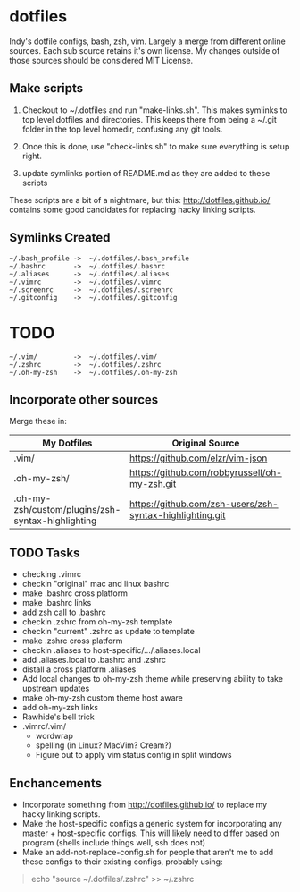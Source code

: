 dotfiles
========

Indy's dotfile configs, bash, zsh, vim. Largely a merge from different online sources. Each sub source retains it's own license.  My changes outside of those sources should be considered MIT License.


Make scripts
------------

 1. Checkout to ~/.dotfiles and run "make-links.sh". This makes symlinks to top level dotfiles and directories. This keeps there from being a ~/.git folder in the top level homedir, confusing any git tools.

 1. Once this is done, use "check-links.sh" to make sure everything is setup right.

 1. update symlinks portion of README.md as they are added to these scripts

These scripts are a bit of a nightmare, but this: http://dotfiles.github.io/ contains some good candidates for replacing hacky linking scripts.

Symlinks Created
----------------

    ~/.bash_profile ->  ~/.dotfiles/.bash_profile
    ~/.bashrc       ->  ~/.dotfiles/.bashrc
    ~/.aliases      ->  ~/.dotfiles/.aliases
    ~/.vimrc        ->  ~/.dotfiles/.vimrc
    ~/.screenrc     ->  ~/.dotfiles/.screenrc
    ~/.gitconfig    ->  ~/.dotfiles/.gitconfig

TODO
====

    ~/.vim/         ->  ~/.dotfiles/.vim/
    ~/.zshrc        ->  ~/.dotfiles/.zshrc
    ~/.oh-my-zsh    ->  ~/.dotfiles/.oh-my-zsh

Incorporate other sources
-------------------------

Merge these in:

My Dotfiles                                       | Original Source                                          | License
------------------------------------------------- | -------------------------------------------------------- | -------
.vim/                                             | https://github.com/elzr/vim-json                         | MIT
.oh-my-zsh/                                       | https://github.com/robbyrussell/oh-my-zsh.git            | MIT
.oh-my-zsh/custom/plugins/zsh-syntax-highlighting | https://github.com/zsh-users/zsh-syntax-highlighting.git | BSD Custom


TODO Tasks
----------

* checking .vimrc
* checkin "original" mac and linux bashrc
* make .bashrc cross platform
* make .bashrc links
* add zsh call to .bashrc
* checkin .zshrc from oh-my-zsh template
* checkin "current" .zshrc as update to template
* make .zshrc cross platform
* checkin .aliases to host-specific/.../.aliases.local
* add .aliases.local to .bashrc and .zshrc
* distall a cross platform .aliases
* Add local changes to oh-my-zsh theme while preserving ability to take upstream updates
* make oh-my-zsh custom theme host aware
* add oh-my-zsh links
* Rawhide's bell trick
* .vimrc/.vim/
  * wordwrap
  * spelling (in Linux?  MacVim?  Cream?)
  * Figure out to apply vim status config in split windows


Enchancements
-------------

* Incorporate something from http://dotfiles.github.io/ to replace my hacky linking scripts.
* Make the host-specific configs a generic system for incorporating any master + host-specific configs.  This will likely need to differ based on program (shells include things well, ssh does not)
* Make an add-not-replace-config.sh for people that aren't me to add these configs to their existing configs, probably using:

> echo "source ~/.dotfiles/.zshrc" >> ~/.zshrc

